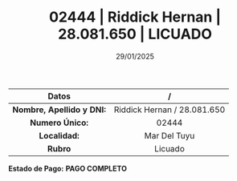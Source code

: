 ﻿---
title: 02444 | Riddick Hernan | 28.081.650 | LICUADO
date: 29/01/2025
draft: false
tags: ['mar-del-tuyu', 'titular', 'licuado']
---

|          **Datos**          |  /  |
|:---------------------------:|:---:|
| **Nombre, Apellido y DNI:** | Riddick Hernan / 28.081.650 |
|      **Numero Único:**      | 02444 |
|        **Localidad:**       | Mar Del Tuyu |
|          **Rubro**          | Licuado |

**Estado de Pago:** **PAGO COMPLETO**
